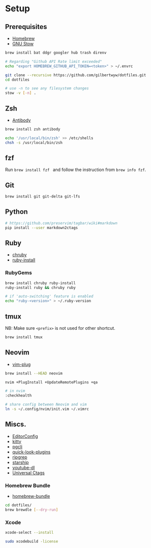 # Setup

## Prerequisites

- [Homebrew](http://brew.sh/)
- [GNU Stow](https://www.gnu.org/software/stow/)

```sh
brew install bat ddgr googler hub trash direnv

# Regarding "Github API Rate limit exceeded"
echo "export HOMEBREW_GITHUB_API_TOKEN=<token>" > ~/.envrc
```

```sh
git clone --recursive https://github.com/gilbertwyw/dotfiles.git
cd dotfiles

# use -n to see any filesystem changes
stow -v [-n] .
```

## Zsh

- [Antibody](https://getantibody.github.io/)


```sh
brew install zsh antibody

echo '/usr/local/bin/zsh' >> /etc/shells
chsh -s /usr/local/bin/zsh
```

## fzf

Run `brew install fzf ` and follow the instruction from `brew info fzf`.

## Git

```sh
brew install git git-delta git-lfs
```
## Python

```sh
# https://github.com/preservim/tagbar/wiki#markdown
pip install --user markdown2ctags
```

## Ruby

- [chruby](https://github.com/postmodern/chruby)
- [ruby-install](https://github.com/postmodern/ruby-install)

### RubyGems

```sh
brew install chruby ruby-install
ruby-install ruby && chruby ruby

# if 'auto-switching' feature is enabled
echo "ruby-<version>" > ~/.ruby-version
```

## tmux

NB: Make sure `<prefix>` is not used for other shortcut.

```sh
brew install tmux
```

## Neovim

- [vim-plug](https://github.com/junegunn/vim-plug#neovim)

```sh
brew install --HEAD neovim

nvim +PlugInstall +UpdateRemotePlugins +qa

# in nvim
:checkhealth

# share config between Neovim and vim
ln -s ~/.config/nvim/init.vim ~/.vimrc
```

## Miscs.

- [EditorConfig](https://editorconfig.org)
- [kitty](https://sw.kovidgoyal.net/kitty/index.html)
- [pgcli](https://www.pgcli.com/)
- [quick-look-plugins](https://github.com/sindresorhus/quick-look-plugins#install-all)
- [ripgrep](https://github.com/BurntSushi/ripgrep)
- [starship](https://starship.rs)
- [youtube-dl](https://github.com/ytdl-org/youtube-dl)
- [Universal Ctags](https://github.com/universal-ctags/homebrew-universal-ctags#usage)

### Homebrew Bundle

- [homebrew-bundle](https://github.com/Homebrew/homebrew-bundle)

```sh
cd dotfiles/
brew brewdle [--dry-run]
```

### Xcode

```sh
xcode-select --install

sudo xcodebuild -license
```

